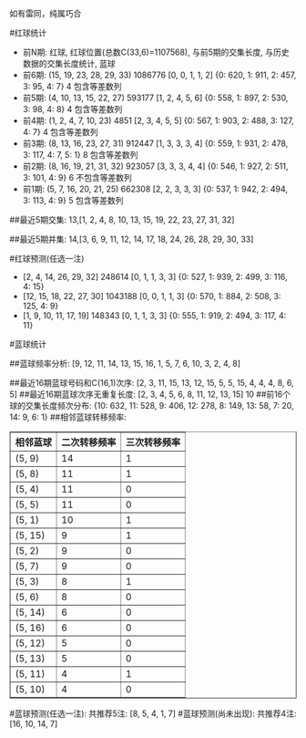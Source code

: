 <!-- 
.. title: 双色球2017045期(2017-04-20)数据分析报告
.. slug: slott-2017045-2017-04-20-report
.. date: 2017-04-21 08:00:00 UTC+08:00
.. tags: Lottery
.. link: 
.. description: 
.. type: text
-->

如有雷同，纯属巧合

<!-- TEASER_END-->

#红球统计

- 前N期: 红球, 红球位置(总数C(33,6)=1107568), 与前5期的交集长度, 与历史数据的交集长度统计, 蓝球
- 前6期: (15, 19, 23, 28, 29, 33) 1086776 [0, 0, 1, 1, 2] {0: 620, 1: 911, 2: 457, 3: 95, 4: 7} 4 包含等差数列
- 前5期: (4, 10, 13, 15, 22, 27) 593177 [1, 2, 4, 5, 6] {0: 558, 1: 897, 2: 530, 3: 98, 4: 8} 4 包含等差数列
- 前4期: (1, 2, 4, 7, 10, 23) 4851 [2, 3, 4, 5, 5] {0: 567, 1: 903, 2: 488, 3: 127, 4: 7} 4 包含等差数列
- 前3期: (8, 13, 16, 23, 27, 31) 912447 [1, 3, 3, 3, 4] {0: 559, 1: 931, 2: 478, 3: 117, 4: 7, 5: 1} 8 包含等差数列
- 前2期: (8, 16, 19, 21, 31, 32) 923057 [3, 3, 3, 4, 4] {0: 546, 1: 927, 2: 511, 3: 101, 4: 9} 6 不包含等差数列
- 前1期: (5, 7, 16, 20, 21, 25) 662308 [2, 2, 3, 3, 3] {0: 537, 1: 942, 2: 494, 3: 113, 4: 9} 5 包含等差数列

##最近5期交集:
13,[1, 2, 4, 8, 10, 13, 15, 19, 22, 23, 27, 31, 32]

##最近5期并集:
14,[3, 6, 9, 11, 12, 14, 17, 18, 24, 26, 28, 29, 30, 33]

#红球预测(任选一注)

- [2, 4, 14, 26, 29, 32] 248614 [0, 1, 1, 3, 3] {0: 527, 1: 939, 2: 499, 3: 116, 4: 15}
- [12, 15, 18, 22, 27, 30] 1043188 [0, 0, 1, 1, 3] {0: 570, 1: 884, 2: 508, 3: 125, 4: 9}
- [1, 9, 10, 11, 17, 19] 148343 [0, 1, 1, 3, 3] {0: 555, 1: 919, 2: 494, 3: 117, 4: 11}

#蓝球统计

##蓝球频率分析:
[9, 12, 11, 14, 13, 15, 16, 1, 5, 7, 6, 10, 3, 2, 4, 8]

##最近16期蓝球号码和C(16,1)次序:
 [2, 3, 11, 15, 13, 12, 15, 5, 5, 15, 4, 4, 4, 8, 6, 5]
##最近16期蓝球次序无重复长度:
 [2, 3, 4, 5, 6, 8, 11, 12, 13, 15] 10
##前16个球的交集长度频次分布:
{10: 632, 11: 528, 9: 406, 12: 278, 8: 149, 13: 58, 7: 20, 14: 9, 6: 1}
##相邻蓝球转移频率:
 <table border="1" class="table table-striped dataframe">
  <thead>
    <tr style="text-align: right;">
      <th>相邻蓝球</th>
      <th>二次转移频率</th>
      <th>三次转移频率</th>
    </tr>
  </thead>
  <tbody>
    <tr>
      <td>(5, 9)</td>
      <td>14</td>
      <td>1</td>
    </tr>
    <tr>
      <td>(5, 8)</td>
      <td>11</td>
      <td>1</td>
    </tr>
    <tr>
      <td>(5, 4)</td>
      <td>11</td>
      <td>0</td>
    </tr>
    <tr>
      <td>(5, 5)</td>
      <td>11</td>
      <td>0</td>
    </tr>
    <tr>
      <td>(5, 1)</td>
      <td>10</td>
      <td>1</td>
    </tr>
    <tr>
      <td>(5, 15)</td>
      <td>9</td>
      <td>1</td>
    </tr>
    <tr>
      <td>(5, 2)</td>
      <td>9</td>
      <td>0</td>
    </tr>
    <tr>
      <td>(5, 7)</td>
      <td>9</td>
      <td>0</td>
    </tr>
    <tr>
      <td>(5, 3)</td>
      <td>8</td>
      <td>1</td>
    </tr>
    <tr>
      <td>(5, 6)</td>
      <td>8</td>
      <td>0</td>
    </tr>
    <tr>
      <td>(5, 14)</td>
      <td>6</td>
      <td>0</td>
    </tr>
    <tr>
      <td>(5, 16)</td>
      <td>6</td>
      <td>0</td>
    </tr>
    <tr>
      <td>(5, 12)</td>
      <td>5</td>
      <td>0</td>
    </tr>
    <tr>
      <td>(5, 13)</td>
      <td>5</td>
      <td>0</td>
    </tr>
    <tr>
      <td>(5, 11)</td>
      <td>4</td>
      <td>1</td>
    </tr>
    <tr>
      <td>(5, 10)</td>
      <td>4</td>
      <td>0</td>
    </tr>
  </tbody>
</table>
#蓝球预测(任选一注):
共推荐5注: [8, 5, 4, 1, 7]
#蓝球预测(尚未出现):
共推荐4注: [16, 10, 14, 7]


